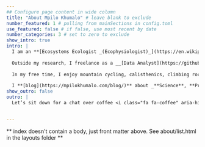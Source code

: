 ```yaml
---
## Configure page content in wide column
title: "About Mpilo Khumalo" # leave blank to exclude
number_featured: 1 # pulling from mainSections in config.toml
use_featured: false # if false, use most recent by date
number_categories: 3 # set to zero to exclude
show_intro: true
intro: |
  I am an **[Ecosystems Ecologist _(Ecophysiologist)_](https://en.wikipedia.org/wiki/Ecosystem_ecology)**. I am currently doing a PhD at __[Stellenbosch University](https://www.sun.ac.za/english)__. My current research project is called __[The EucXylo Phenomenological Trial](https://blogs.sun.ac.za/eucxylo/2020/10/12/the-beginning-of-our-phenomenological-trial/)__, where I am studying all the ecophysiological processes and environmental conditions that influence the formation of wood in forest trees.  
  
  Outside my research, I freelance as a __[Data Analyst](https://github.com/Mpilo-K)__. In this role I help individuals, businesses, and organisations make data-driven decisions using __high quality data__, state-of-the-art __visualisations__ and __advanced data analytics__. I program in __R__, __SQL__, and __Python__, especially literate, reproducible and accissible programming using tools such as __Rmarkdown__, __Jupyter Notebooks__ and __LaTex__. I also teach these tools and skills to beginners. 
  
  In my free time, I enjoy mountain cycling, calisthenics, climbing rocks and mountains, playing a Ukulele, and learning new languages (currently Deutsch).
  
  I **[blog](https://mpilokhumalo.com/blog/)** about _**Science**, **Programming**, **Travel**, **Cycling**, **Hiking**, **Survival Camping**_ etc. I also showcase my **projects** and public **talks**. See highlights of my **[projects](https://mpilokhumalo.com/project/)** and **[talks](https://mpilokhumalo.com/talk/)** below or click on the navigation tabs for more details. Feel free to **[contact me](https://mpilokhumalo.com/contact/)**. 
show_outro: false
outro: |
  Let’s sit down for a chat over coffee <i class="fa fa-coffee" aria-hidden="true"></i>[]()
  

---
```


** index doesn't contain a body, just front matter above.
See about/list.html in the layouts folder **